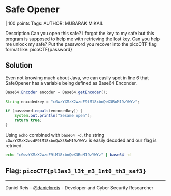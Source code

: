 # Safe Opener
 | 100 points
Tags: 
AUTHOR: MUBARAK MIKAIL

Description
Can you open this safe?
I forgot the key to my safe but this [program](SafeOpener.java) is supposed to help me with retrieving the lost key. Can you help me unlock my safe?
Put the password you recover into the picoCTF flag format like:
picoCTF{password}

## Solution
Even not knowing much about Java, we can easily spot in line 6 that SafeOpener has a variable being defined as Base64 Enconder. 

```java
Base64.Encoder encoder = Base64.getEncoder();
```

```java
String encodedkey = "cGwzYXMzX2wzdF9tM18xbnQwX3RoM19zYWYz";
        
if (password.equals(encodedkey)) {
    System.out.println("Sesame open");
    return true;
}
```

Using `echo` combined with `base64 -d`, the string `cGwzYXMzX2wzdF9tM18xbnQwX3RoM19zYWYz` is easily decoded and our flag is retrived. 

```bash
echo "cGwzYXMzX2wzdF9tM18xbnQwX3RoM19zYWYz" | base64 -d
```


## **Flag:** `picoCTF{pl3as3_l3t_m3_1nt0_th3_saf3}`
---
Daniel Reis - [@danielxreis](https://twitter.com/DanielXReis) - Developer and Cyber Security Researcher